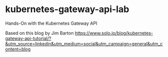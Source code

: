 # kubernetes-gateway-api-lab
Hands-On with the Kubernetes Gateway API

Based on this blog by Jim Barton https://www.solo.io/blog/kubernetes-gateway-api-tutorial/?&utm_source=linkedin&utm_medium=social&utm_campaign=general&utm_content=blog
